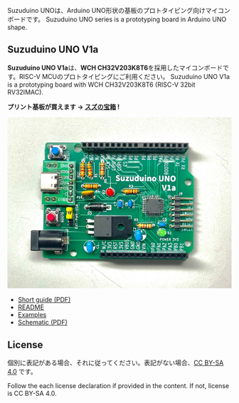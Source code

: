 Suzuduino UNOは、Arduino UNO形状の基板のプロトタイピング向けマイコンボードです。
Suzuduino UNO series is a prototyping board in Arduino UNO shape.


## Suzuduino UNO V1a

**Suzuduino UNO V1a**は、**WCH CH32V203K8T6**を採用したマイコンボードです。RISC-V MCUのプロトタイピングにご利用ください。
Suzuduino UNO V1a is a prototyping board with WCH CH32V203K8T6 (RISC-V 32bit RV32IMAC).

**プリント基板が買えます → [スズの宝箱](https://suzu3tsu.booth.pm/) !**

![photo of Suzuduino UNO V1a](images/suzuduino-uno-v1a-pcb3.jpg)

 - [Short guide (PDF)](docs/suzuduino-uno-v1a_ShortGuide.pdf)
 - [README](docs/suzuduino-uno-v1a_README.md)
 - [Examples](examples/suzuduino-uno-v1/README.md)
 - [Schematic (PDF)](drawings/suzuduino-uno-v1a-schematic.pdf)


## License

個別に表記がある場合、それに従ってください。表記がない場合、[CC BY-SA 4.0](http://creativecommons.org/licenses/by-sa/4.0/) です。

Follow the each license declaration if provided in the content. If not, license is CC BY-SA 4.0.
